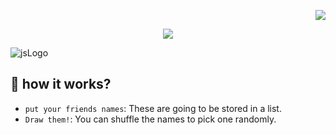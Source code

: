 


<p align="right">
   <img src="https://img.shields.io/github/followers/J4eden?style=for-the-badge&logo=github">
 </p>

<p align="center">
  <img  src="https://github.com/user-attachments/assets/4fd60c7b-c899-4303-8861-4af3800423be">
</p>


![jsLogo](https://img.shields.io/badge/javascript-J4eden?style=for-the-badge&logo=javascript&labelColor=black&color=yellow)




## :hammer: how it works?

- `put your friends names`: These are going to be stored in a list.
- `Draw them!`: You can shuffle the names to pick one randomly.

